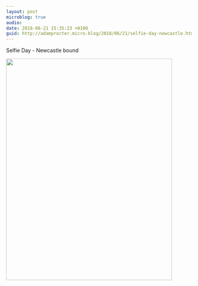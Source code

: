 ```yaml
---
layout: post
microblog: true
audio: 
date: 2018-06-21 15:35:23 +0100
guid: http://adamprocter.micro.blog/2018/06/21/selfie-day-newcastle.html
---
```

Selfie Day - Newcastle bound 

<img src="http://discursive.adamprocter.co.uk/uploads/2018/03d1b76adb.jpg" width="450" height="600" />

